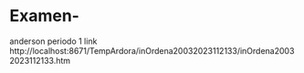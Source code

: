 # Examen-
anderson periodo 1 
link http://localhost:8671/TempArdora/inOrdena20032023112133/inOrdena20032023112133.htm

